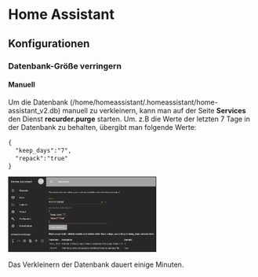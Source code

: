 # Home Assistant
## Konfigurationen
### Datenbank-Größe verringern
#### Manuell
Um die Datenbank (/home/homeassistant/.homeassistant/home-assistant_v2.db) manuell zu verkleinern, kann man auf der Seite **Services** den Dienst **recurder.purge** starten. Um. z.B die Werte der letzten 7 Tage in der Datenbank zu behalten, übergibt man folgende Werte:  
```
{
  "keep_days":"7",
  "repack":"true"
}
```
<img src="../images4git/recorder_purge.jpg" width="300" border="1">

Das Verkleinern der Datenbank dauert einige Minuten.
